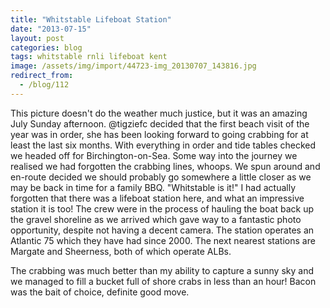 ```yaml
---
title: "Whitstable Lifeboat Station"
date: "2013-07-15"
layout: post
categories: blog
tags: whitstable rnli lifeboat kent 
image: /assets/img/import/44723-img_20130707_143816.jpg
redirect_from:
  - /blog/112
---
```


This picture doesn't do the weather much justice, but it was an amazing July Sunday afternoon. @tigziefc decided that the first beach visit of the year was in order, she has been looking forward to going crabbing for at least the last six months. With everything in order and tide tables checked we headed off for Birchington-on-Sea. Some way into the journey we realised we had forgotten the crabbing lines, whoops. We spun around and en-route decided we should probably go somewhere a little closer as we may be back in time for a family BBQ. "Whitstable is it!" I had actually forgotten that there was a lifeboat station here, and what an impressive station it is too! The crew were in the process of hauling the boat back up the gravel shoreline as we arrived which gave way to a fantastic photo opportunity, despite not having a decent camera. The station operates an Atlantic 75 which they have had since 2000. The next nearest stations are Margate and Sheerness, both of which operate ALBs.

The crabbing was much better than my ability to capture a sunny sky and we managed to fill a bucket full of shore crabs in less than an hour! Bacon was the bait of choice, definite good move.
